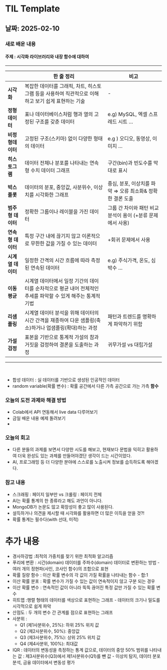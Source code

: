 # TIL Template

## 날짜: 2025-02-10


### 새로 배운 내용
#### 주제 : 시각화 라이브러리와 내장 함수에 대하여
---
|  | 한 줄 정리 |비고  |
| --- | --- | --- |
| **시각화** | 복잡한 데이터를 그래픽, 차트, 히스토그램 등을 사용하여 직관적으로 이해하고 보기 쉽게 표현하는 기술 | - |
| **정형데이터** | 표나 데이터베이스처럼 행과 열의 고정된 구조를 갖춘 데이터 | e.g) MySQL, 엑셀 스프레드 시트 … |
| **비정형데이터** | 고정된 구조(스키마) 없이 다양한 형태의 데이터  | e.g ) 오디오, 동영상, 이미지 … |
| **히스토그램** | 데이터 전체나 분포를 나타내는 연속형 수치 데이터 그래프 | 구간(bin)과 빈도수를 막대로 표시 |
| **박스플롯** | 데이터의 분포, 중앙값, 사분위수, 이상치를 시각화한 그래프 | 중심, 분포, 이상치를 파악 ⇒ 오류 최소화& 정확한 결론 도출 |
| **범주형 데이터** | 정확한 그룹이나 레이블을 가진 데이터 | 그룹 간 차이와 패턴 비교 분석이 용이 (+분류 문제에서 사용) |
| **연속형 데이터** | 특정 구간 내에 끊기지 않고 이론적으로 무한한 값을 가질 수 있는 데이터 | +회귀 문제에서 사용 |
| **시계열 데이터** | 일정한 간격의 시간 흐름에 따라 측정된 연속된 데이터 | e.g) 주식가격, 온도, 심박수  … |
| **이동평균** | 시계열 데이터에서 일정 기간의 데이터를 순차적으로 평균 내어 전체적인 추세를 파악할 수 있게 해주는 통계적 기법 |  |
| **리샘플링** | 시계열 데이터 분석을 위해 데이터의 시간 간격을 재종하여 다운 샘플링(축소)하거나 업샘플링(확대)하는 과정 | 패턴과 트렌드를 명확하게 파악하기 위함 |
| **가설 검정** | 표본을 기반으로 통계적 가설의 참과 거짓을 검정하여 결론을 도출하는 과정 | 귀무가설 vs 대립가설 |
---

<br>

- 합성 데이터 : 실 데이터를 기반으로 생성된 인공적인 데이터
- random variable(확률 변수) : 확률 공간에서 다른 가측 공간으로 가는 가측 **함수**


### 오늘의 도전 과제와 해결 방법
- Colab에서 API 연동해서 live data 다루어보기
- 금일 배운 내용 예제 돌려보기
- 

### 오늘의 회고
- 다른 분들의 과제를 보면서 다양한 시도를 해보고, 현재보다 문법을 익히고 활용하여 더욱 완성도 있는 과제를 만들어야겠단 생각이 드는 시간이었다.
- AI, 프로그래밍 등 더 다양한 분야에 스스로를 노출시켜 정보를 습득하도록 해야겠다.

### 참고 내용
- 스크래핑 : 페이지 일부만 vs 크롤링 : 페이지 전체
- AI는 확률 통계의 한 종류라고 해도 과언이 아니다.
- MongoDB가 논문도 많고 확장성이 좋고 많이 사용된다.
- 설득하거나 의견을 제시할 때 시각화를 활용하면 더 많은 이득을 얻을 것?!
- 확률 통계는 필수다(with 선대, 미적) 

# 추가 내용
- 경사하강법 :최적의 가중치를 찾기 위한 최적화 알고리즘
- 푸리에 변환 : 시간(domain) 데이터를 주파수(domain) 데이터로 변환하는 방법 - 여러 개의 정현파(사인, 코사인 함수)의 조합으로 표현
- 확률 질량 함수 : 이산 확률 변수의 각 값이 가질 확률을 나타내는 함수 - 합:1
- 이산 확률 분포 : 확률 변수가 가질 수 있는 값이 연속적이지 않고 구분 되는 경우
- 이산 확률 변수 :  연속적인 값이 아니라 뚝뚝 끊어진 특정 값만 가질 수 있는 확률 변수
- 히트맵 :행렬 형태의 데이터를 색상으로 표현하는 그래프 - 데이터의 크기나 밀도를 시각적으로 쉽게 파악
- 산점도 :  두 개의 변수 간 관계를 점으로 표현하는 그래프
- 사분위 :
  - Q1 (제1사분위수, 25%): 하위 25% 위치 값
  - Q2 (제2사분위수, 50%): 중앙값
  -  Q3 (제3사분위수, 75%): 상위 25% 위치 값
  - Q4 (제4사분위, 100%): 최대값
- IQR : 데이터의 변동성을 측정하는 통계 값으로, 데이터의 중앙 50% 범위를 나타내는 값 : 제3사분위수(Q3)에서 제1사분위수(Q1)를 뺀 값 - 이상치 탐지, 데이터 분포 분석, 금융 데이터에서 변동성 평가
